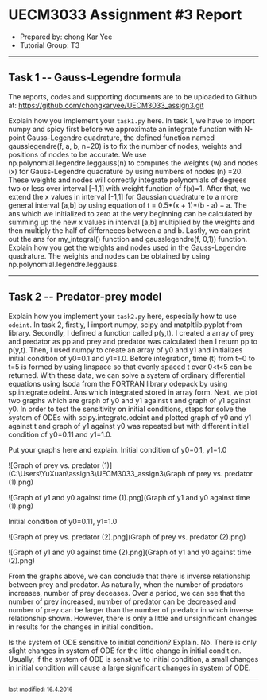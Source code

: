 UECM3033 Assignment #3 Report
========================================================

- Prepared by: chong Kar Yee
- Tutorial Group: T3

--------------------------------------------------------

## Task 1 --  Gauss-Legendre formula

The reports, codes and supporting documents are to be uploaded to Github at: 
https://github.com/chongkaryee/UECM3033_assign3.git

Explain how you implement your `task1.py` here.
In task 1, we have to import numpy and spicy first before we approximate an integrate function with N-point Gauss-Legendre quadrature, the defined function named gausslegendre(f, a, b, n=20) is to fix the number of nodes, weights and positions of nodes to be accurate. We use np.polynomial.legendre.leggauss(n) to computes the weights (w) and nodes (x) for Gauss-Legendre quadrature by using numbers of nodes (n) =20. These weights and nodes will correctly integrate polynomials of degrees two or less over interval [-1,1] with weight function of f(x)=1.  After that, we extend the x values in interval [-1,1] for Gaussian quadrature to a more general interval [a,b] by using equation of t = 0.5*(x + 1)*(b - a) + a. The ans which we initialized to zero at the very beginning can be calculated by summing up the new x values in interval [a,b] multiplied by the weights and then multiply the half of differneces between a and b. Lastly, we can print out the ans for my_integral() function and gausslegendre(f, 0,1)) function. 
Explain how you get the weights and nodes used in the Gauss-Legendre quadrature.
The weights and nodes can be obtained by using np.polynomial.legendre.leggauss.

---------------------------------------------------------

## Task 2 -- Predator-prey model

Explain how you implement your `task2.py` here, especially how to use `odeint`.
In task 2, firstly, I import numpy, scipy and matpltlib.pyplot from library. Secondly, I defined a function called p(y,t). I created a array of prey and predator as pp and prey and predator was calculated then I return pp to p(y,t). Then, I used numpy to create an array of y0 and y1 and initializes initial condition of  y0=0.1 and y1=1.0. Before integration, time (t) from t=0 to t=5 is formed by using linspace so that evenly spaced t over 0<t<5 can be returned. With these data, we can solve a system of ordinary differential equations using lsoda from the FORTRAN library odepack by using sp.integrate.odeint. Ans which integrated stored in array form. Next, we plot two graphs which are graph of y0 and y1 against t and graph of y1 against y0. In order to test the sensitivity on initial conditions, steps for solve the system of ODEs with scipy.integrate.odeint and plotted graph of y0 and y1 against t and graph of y1 against y0 was repeated but with different initial condition of y0=0.11 and y1=1.0. 

Put your graphs here and explain.
Initial condition of y0=0.1, y1=1.0

![Graph of prey vs. predator (1)](C:\Users\YuXuan\assign3\UECM3033_assign3\Graph of prey vs. predator (1).png)

![Graph of y1 and y0 against time (1).png](Graph of y1 and y0 against time (1).png)

Initial condition of y0=0.11, y1=1.0

![Graph of prey vs. predator (2).png](Graph of prey vs. predator (2).png)

![Graph of y1 and y0 against time (2).png](Graph of y1 and y0 against time (2).png)

From the graphs above, we can conclude that there is inverse relationship between prey and predator. As naturally, when the number of predators increases, number of prey deceases. Over a period, we can see that the number of prey increased, number of predator can be decreased and number of prey can be larger than the number of predator in which inverse relationship shown. However, there is only a little and unsignificant changes in results for the changes in initial condition. 

Is the system of ODE sensitive to initial condition? Explain.
No. There is only slight changes in system of ODE for the little change in initial condition. Usually, if the system of ODE is sensitive to initial condition, a small changes in initial condition will cause a large significant changes in system of ODE. 


-----------------------------------

<sup>last modified: 16.4.2016</sup>
